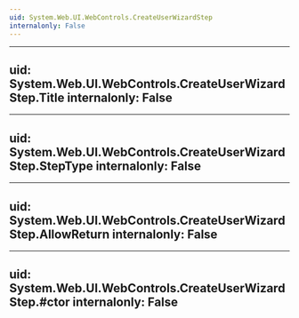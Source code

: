 ```yaml
---
uid: System.Web.UI.WebControls.CreateUserWizardStep
internalonly: False
---
```


---
uid: System.Web.UI.WebControls.CreateUserWizardStep.Title
internalonly: False
---

---
uid: System.Web.UI.WebControls.CreateUserWizardStep.StepType
internalonly: False
---

---
uid: System.Web.UI.WebControls.CreateUserWizardStep.AllowReturn
internalonly: False
---

---
uid: System.Web.UI.WebControls.CreateUserWizardStep.#ctor
internalonly: False
---
